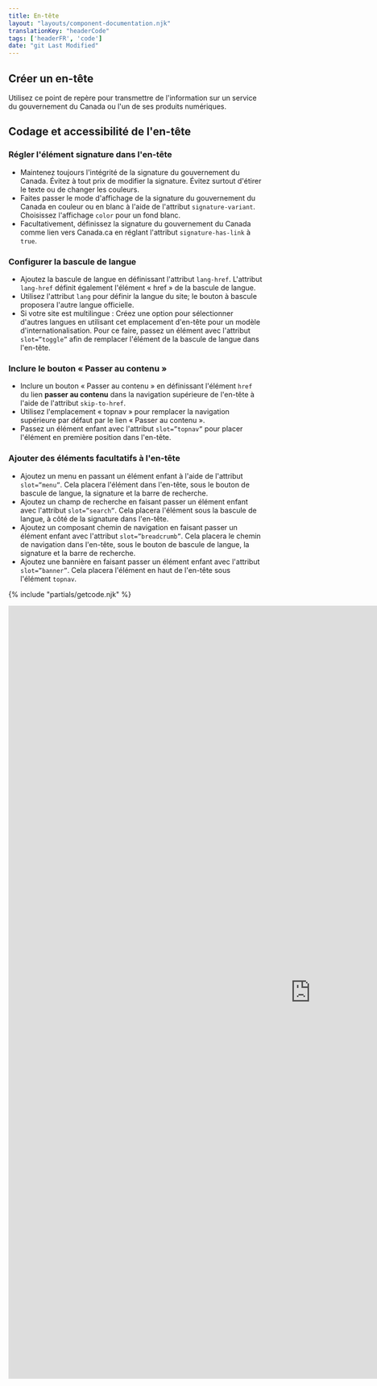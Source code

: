 ```yaml
---
title: En-tête
layout: "layouts/component-documentation.njk"
translationKey: "headerCode"
tags: ['headerFR', 'code']
date: "git Last Modified"
---
```


## Créer un en-tête

Utilisez ce point de repère pour transmettre de l'information sur un service du gouvernement du Canada ou l'un de ses produits numériques.

## Codage et accessibilité de l'en-tête

### Régler l'élément signature dans l'en-tête

- Maintenez toujours l'intégrité de la signature du gouvernement du Canada. Évitez à tout prix de modifier la signature. Évitez surtout d'étirer le texte ou de changer les couleurs. 
- Faites passer le mode d'affichage de la signature du gouvernement du Canada en couleur ou en blanc à l'aide de l'attribut `signature-variant`. Choisissez l'affichage `color` pour un fond blanc.  
- Facultativement, définissez la signature du gouvernement du Canada comme lien vers Canada.ca en réglant l'attribut `signature-has-link` à `true`.

### Configurer la bascule de langue

- Ajoutez la bascule de langue en définissant l'attribut `lang-href`. L'attribut `lang-href` définit également l'élément « href » de la bascule de langue.
- Utilisez l'attribut `lang` pour définir la langue du site; le bouton à bascule proposera l'autre langue officielle.  
- Si votre site est multilingue : Créez une option pour sélectionner d'autres langues en utilisant cet emplacement d'en-tête pour un modèle d'internationalisation. Pour ce faire, passez un élément avec l'attribut `slot=”toggle”` afin de remplacer l'élément de la bascule de langue dans l'en-tête.

### Inclure le bouton « Passer au contenu »

- Inclure un bouton « Passer au contenu » en définissant l'élément `href` du lien **passer au contenu** dans la navigation supérieure de l'en-tête à l'aide de l'attribut `skip-to-href`.
- Utilisez l'emplacement « topnav » pour remplacer la navigation supérieure par défaut par le lien « Passer au contenu ».
- Passez un élément enfant avec l'attribut `slot=”topnav”` pour placer l'élément en première position dans l'en-tête.

### Ajouter des éléments facultatifs à l'en-tête

- Ajoutez un menu en passant un élément enfant à l'aide de l'attribut `slot=”menu”`. Cela placera l'élément dans l'en-tête, sous le bouton de bascule de langue, la signature et la barre de recherche.
- Ajoutez un champ de recherche en faisant passer un élément enfant avec l'attribut `slot=”search”`. Cela placera l'élément sous la bascule de langue, à côté de la signature dans l'en-tête.
- Ajoutez un composant chemin de navigation en faisant passer un élément enfant avec l'attribut `slot=”breadcrumb”`. Cela placera le chemin de navigation dans l'en-tête, sous le bouton de bascule de langue, la signature et la barre de recherche. 
- Ajoutez une bannière en faisant passer un élément enfant avec l'attribut `slot=”banner”`. Cela placera l'élément en haut de l'en-tête sous l'élément `topnav`.

{% include "partials/getcode.njk" %}

<iframe
  title="Survol des propriétés et des évènements relatifs à gcds-header."
  src="https://cds-snc.github.io/gcds-components/iframe.html?viewMode=docs&singleStory=true&id=components-header--events-properties"
  width="1200"
  height="1535"
  style="display: block; margin: 0 auto;"
  frameBorder="0"
  allow="clipboard-write"
></iframe>